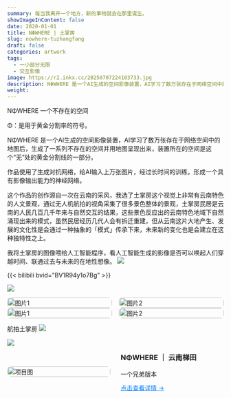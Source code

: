 ```yaml
---
summary: 每当我离开一个地方，新的事物就会在那里诞生。
showImageInContent: false
date: 2020-01-01
title: NΦWHERE | 土掌房
slug: nowhere-tuzhangfang
draft: false
categories: artwork
tags:
  - 一小部分无限
  - 交互影像
image: https://r2.inkx.cc/20250707224103733.jpg
description: NΦWHERE 是一个AI生成的空间影像装置，AI学习了数万张存在于网络空间中的地图后，生成了一系列不存在的空间并用地图呈现出来，装置所在的空间是这个“无”处的黄金分割线的一部分。
weight:
---
```

NΦWHERE 一个不存在的空间

Φ：是用于黄金分割率的符号。

NΦWHERE 是一个AI生成的空间影像装置，AI学习了数万张存在于网络空间中的地图后，生成了一系列不存在的空间并用地图呈现出来，装置所在的空间是这个“无”处的黄金分割线的一部分。

作品使用了生成对抗网络，给AI输入上万张图片，经过长时间的训练，形成一个具有影像输出能力的神经网络。


这个作品的创作源自一次在云南的采风，我选了土掌房这个视觉上非常有云南特色的人文景观，通过无人机航拍的视角采集了很多景色整体的景观，土掌房民居是云南的人民几百几千年来与自然交互的结果，这些景色反应出的云南特色地域下自然涌现出来的模式，虽然民居经历几代人会有拆迁重建，但从云南这片大地产生、发展的文化性是会通过一种抽象的「模式」传承下来，未来新的变化也是会建立在这种独特性之上。

我将土掌房的图像喂给人工智能程序，看人工智能生成的影像是否可以唤起人们穿越时间、联通过去与未来的在地性想像。
![](https://r2.inkx.cc/20250708022440668.JPG)


{{< bilibili bvid="BV1R94y1o7Bg" >}}

![](https://r2.inkx.cc/20250708013532969.JPG)


<div style="display: grid; grid-template-columns: 1fr 1fr; gap: 16px;">
  <img src="https://r2.inkx.cc/20250707224103733.jpg" alt="图片1" style="width:100%; border-radius:8px;" />
  <img src="https://r2.inkx.cc/20250707224103732.jpg" alt="图片2" style="width:100%; border-radius:8px;" />
</div>

<div style="display: grid; grid-template-columns: 1fr 1fr; gap: 16px;">
  <img src="https://r2.inkx.cc/20250707224103731.jpg" alt="图片1" style="width:100%; border-radius:8px;" />
  <img src="https://r2.inkx.cc/20250707224103729.jpg" alt="图片2" style="width:100%; border-radius:8px;" />
</div>


航拍土掌房
![](https://r2.inkx.cc/20250708012706618.png)


![](https://r2.inkx.cc/20250708013335296.jpg)



<div style="display: flex; gap: 24px; align-items: center; margin-bottom: 32px;">
  <div style="flex: 1;">
    <img src="https://r2.inkx.cc/20250708020604742.jpg" alt="项目图" style="width:100%; border-radius:8px;" />
  </div>
  <div style="flex: 1;">
    <h3 style="margin-top: 0;">NΦWHERE ｜ 云南梯田</h3>
    <p style="margin: 0 0 12px;">一个兄弟版本</p>
    <a href="/artwork/nowhere-tuzhangfang" style="color: #007BFF; text-decoration: underline;">点击查看详情 →</a>
  </div>
</div>